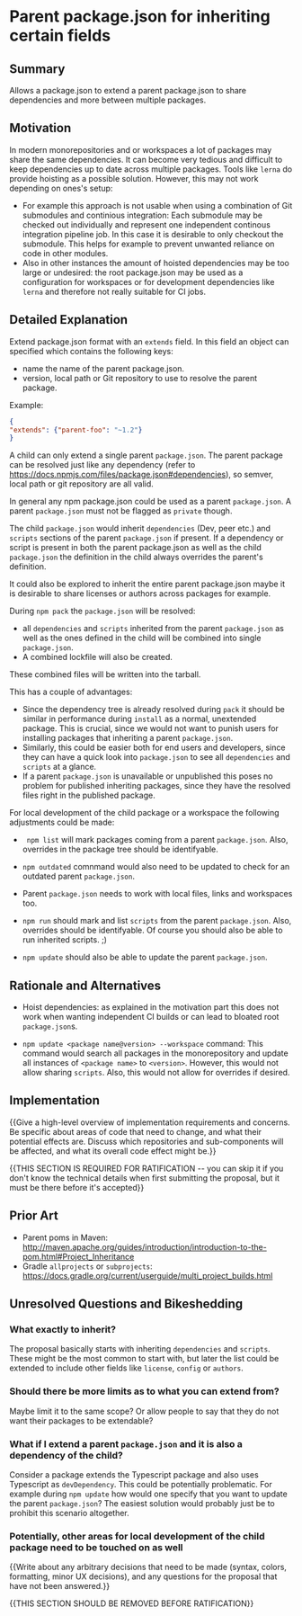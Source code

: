 # Parent package.json for inheriting certain fields

## Summary

Allows a package.json to extend a parent package.json to share dependencies and more between multiple packages.

## Motivation

In modern monorepositories and or workspaces a lot of packages may share the same dependencies. It can become very tedious and difficult to keep dependencies up to date across multiple packages. Tools like `lerna` do provide hoisting as a possible solution. However, this may not work depending on ones's setup: 
* For example this approach is not usable when using a combination of Git submodules and continious integration: Each submodule may be checked out individually and represent one independent continous integration pipeline job. In this case it is desirable to only checkout the submodule. This helps for example to prevent unwanted reliance on code in other modules. 
* Also in other instances the amount of hoisted dependencies may be too large or undesired: the root package.json may be used as a configuration for workspaces or for development dependencies like `lerna` and therefore not really suitable for CI jobs.   

## Detailed Explanation

Extend package.json format with an `extends` field. In this field an object can specified which contains the following keys:
* name the name of the parent package.json.  
* version, local path or Git repository to use to resolve the parent package.

Example:
````json
{
"extends": {"parent-foo": "~1.2"}
} 
````
A child can only extend a single parent `package.json`. The parent package can be resolved just like any dependency (refer to https://docs.npmjs.com/files/package.json#dependencies), so semver, local path or git repository are all valid. 

In general any npm package.json could be used as a parent `package.json`. A parent `package.json` must not be flagged as `private` though. 

The child `package.json` would inherit `dependencies` (Dev, peer etc.) and `scripts` sections of the parent `package.json` if present. If a dependency or script is present in both the parent package.json as well as the child `package.json` the definition in the child always overrides the parent's definition. 

It could also be explored to inherit the entire parent package.json maybe it is desirable to share licenses or authors across packages for example.

During `npm pack` the `package.json` will be resolved:

* all `dependencies` and  `scripts` inherited from the parent `package.json` as well as the ones defined in the child will be combined into single `package.json`.
* A combined lockfile will also be created.

These combined files will be written into the tarball. 

This has a couple of advantages:

* Since the dependency tree is already resolved during `pack` it should be similar in performance during `install` as a normal, unextended package. This is crucial, since we would not want to punish users for installing packages that inheriting a parent `package.json`.
* Similarly, this could be easier both for end users and developers, since they can have a quick look into `package.json` to see all `dependencies` and `scripts` at a glance.
* If a parent `package.json` is unavailable or unpublished this poses no problem for published inheriting packages, since they have the resolved files right in the published package. 

For local development of the child package or a workspace the following adjustments could be made:

  * ` npm list` will mark packages coming from a parent `package.json`. Also,  overrides in the package tree should be identifyable. 

 * `npm outdated` comnmand would also need to be updated to check for an outdated parent `package.json`.
 * Parent `package.json` needs to work with local files, links and workspaces too.  
 * `npm run` should mark and list `scripts` from the parent `package.json`. Also,  overrides should be identifyable. Of course you should also be able to run inherited scripts. ;) 
 * `npm update` should also be able to update the parent `package.json`.




## Rationale and Alternatives

* Hoist dependencies: as explained in the motivation part this does not work when wanting independent CI builds or can lead to bloated root `package.json`s. 

* `npm update <package name@version> --workspace` command: This command would search all packages in  the monorepository and update all instances of `<package name>` to `<version>`. However, this would not allow sharing `scripts`. Also, this would not allow for overrides if desired.  

## Implementation

{{Give a high-level overview of implementation requirements and concerns. Be specific about areas of code that need to change, and what their potential effects are. Discuss which repositories and sub-components will be affected, and what its overall code effect might be.}}

{{THIS SECTION IS REQUIRED FOR RATIFICATION -- you can skip it if you don't know the technical details when first submitting the proposal, but it must be there before it's accepted}}

## Prior Art

* Parent poms in Maven: http://maven.apache.org/guides/introduction/introduction-to-the-pom.html#Project_Inheritance
* Gradle `allprojects` or `subprojects`: https://docs.gradle.org/current/userguide/multi_project_builds.html

## Unresolved Questions and Bikeshedding

### What exactly to inherit?
The proposal basically starts with inheriting `dependencies` and `scripts`. These might be the most common to start with, but later the list could be extended to include other fields like `license`, `config` or `authors`.  

### Should there be more limits as to what you can extend from? 
Maybe limit it to the same scope? Or allow people to say that they do not want their packages to be extendable?

### What if I extend a parent `package.json` and it is also a dependency of the child?
Consider a package extends the Typescript package and also uses Typescript as `devDependency`. This could be potentially problematic. For example during `npm update` how would one specify that you want to update the parent `package.json`? The easiest solution would probably just be to prohibit this scenario altogether. 

### Potentially, other areas for local development of the child package need to be touched on as well


{{Write about any arbitrary decisions that need to be made (syntax, colors, formatting, minor UX decisions), and any questions for the proposal that have not been answered.}}

{{THIS SECTION SHOULD BE REMOVED BEFORE RATIFICATION}}
